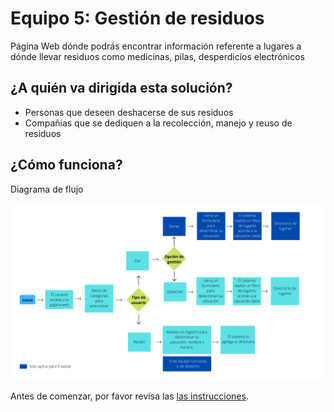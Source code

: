 # Equipo 5:  Gestión de residuos

Página Web dónde podrás encontrar información referente a lugares a dónde llevar residuos como medicinas, pilas, desperdicios electrónicos 

## ¿A quién va dirigida esta solución?
- Personas que deseen deshacerse de sus residuos
- Compañías que se dediquen a la recolección, manejo y reuso de residuos

 
## ¿Cómo funciona?

Diagrama de flujo 

![diagrama](imagenes/Diagrama_de_flujo_2.png)







Antes de comenzar, por favor revisa las [las instrucciones](INSTRUCTIONS.md).

